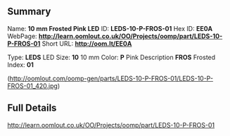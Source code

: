 

 ## Summary
Name: __10 mm Frosted Pink LED__
ID: __LEDS-10-P-FROS-01__
Hex ID: __EE0A__
WebPage: __http://learn.oomlout.co.uk/OO/Projects/oomp/part/LEDS-10-P-FROS-01__
Short URL: __http://oom.lt/EE0A__

Type: __LEDS__ LED 
Size: __10__ 10 mm 
Color: __P__ Pink 
Description __FROS__ Frosted 
Index: __01__


(http://oomlout.com/oomp-gen/parts/LEDS-10-P-FROS-01/LEDS-10-P-FROS-01_420.jpg)


 ## Full Details
 http://learn.oomlout.co.uk/OO/Projects/oomp/part/LEDS-10-P-FROS-01














